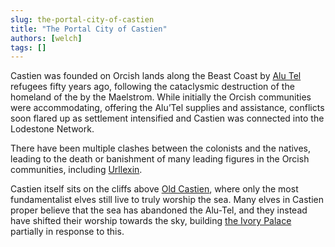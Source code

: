 ```yaml
---
slug: the-portal-city-of-castien
title: "The Portal City of Castien"
authors: [welch]
tags: []
---
```


Castien was founded on Orcish lands along the Beast Coast by  [Alu Tel](/wikis/alu-tel) refugees fifty years ago, following the cataclysmic destruction of the homeland of the by the Maelstrom. While initially the Orcish communities were accommodating, offering the Alu’Tel supplies and assistance, conflicts soon flared up as settlement intensified and Castien was connected into the Lodestone Network.
 
There have been multiple clashes between the colonists and the natives, leading to the death or banishment of many leading figures in the Orcish communities, including [Urllexin](/characters/urllexin).
 
Castien itself sits on the cliffs above [Old Castien](/wikis/old-castien), where only the most fundamentalist elves still live to truly worship the sea. Many elves in Castien proper believe that the sea has abandoned the Alu-Tel, and they instead have shifted their worship towards the sky, building [the Ivory Palace](/wikis/the-ivory-palace) partially in response to this.